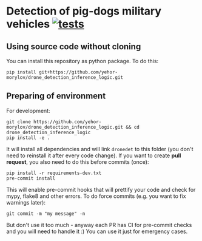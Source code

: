 # Detection of pig-dogs military vehicles [![tests](https://github.com/yehor-morylov/drone_detection_inference_logic/actions/workflows/tests.yaml/badge.svg)](https://github.com/yehor-morylov/drone_detection_inference_logic/actions/workflows/tests.yaml)

## Using source code without cloning

You can install this repository as python package. To do this:
```
pip install git+https://github.com/yehor-morylov/drone_detection_inference_logic.git
```

## Preparing of environment

For development:
```
git clone https://github.com/yehor-morylov/drone_detection_inference_logic.git && cd drone_detection_inference_logic
pip install -e .
```

It will install all dependencies and will link `dronedet` to this folder (you don't need to reinstall it after every code change).
If you want to create **pull request**, you also need to do this before commits (once):
```
pip install -r requirements-dev.txt
pre-commit install
```
This will enable pre-commit hooks that will prettify your code and check for mypy, flake8 and other errors. To do force commits (e.g. you want to fix warnings later):
```
git commit -m "my message" -n
```
But don't use it too much - anyway each PR has CI for pre-commit checks and you will need to handle it :) You can use it just for emergency cases.
